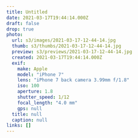 ```yaml
---
title: Untitled
date: 2021-03-17T19:44:14.000Z
draft: false
drop: true
photo:
  url: s3/images/2021-03-17-12-44-14.jpg
  thumb: s3/thumbs/2021-03-17-12-44-14.jpg
  preview: s3/previews/2021-03-17-12-44-14.jpg
  created: 2021-03-17T19:44:14.000Z
  exif:
    make: Apple
    model: "iPhone 7"
    lens: "iPhone 7 back camera 3.99mm f/1.8"
    iso: 100
    aperture: 1.8
    shutter_speed: 1/12
    focal_length: "4.0 mm"
    gps: null
  title: null
  caption: null
links: []
---
```

